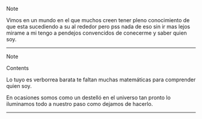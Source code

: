 > [!note]
> Vimos en un mundo en el que muchos creen tener pleno conocimiento de que esta sucediendo a su al rededor pero pss nada de eso sin ir mas lejos mirame a mi tengo a pendejos convencidos de conecerme y saber quien soy.
---


> [!note]
> Contents








Lo tuyo es verborrea barata te faltan muchas matemáticas para comprender quien soy.

En ocasiones somos como un destelló en el universo tan pronto lo iluminamos todo a nuestro paso como dejamos de hacerlo.

---
